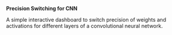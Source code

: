 **Precision Switching for CNN**

A simple interactive dashboard to switch precision of weights and activations for different layers of a convolutional neural network.
